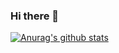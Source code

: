 ### Hi there 👋


[![Anurag's github stats](https://github-readme-stats.vercel.app/api?username=username)](https://github.com/anuraghazra/github-readme-stats)
